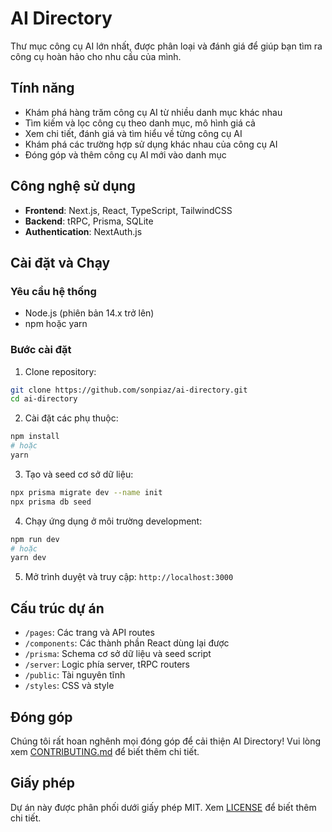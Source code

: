 # AI Directory

Thư mục công cụ AI lớn nhất, được phân loại và đánh giá để giúp bạn tìm ra công cụ hoàn hảo cho nhu cầu của mình.

## Tính năng

- Khám phá hàng trăm công cụ AI từ nhiều danh mục khác nhau
- Tìm kiếm và lọc công cụ theo danh mục, mô hình giá cả
- Xem chi tiết, đánh giá và tìm hiểu về từng công cụ AI
- Khám phá các trường hợp sử dụng khác nhau của công cụ AI
- Đóng góp và thêm công cụ AI mới vào danh mục

## Công nghệ sử dụng

- **Frontend**: Next.js, React, TypeScript, TailwindCSS
- **Backend**: tRPC, Prisma, SQLite
- **Authentication**: NextAuth.js

## Cài đặt và Chạy

### Yêu cầu hệ thống

- Node.js (phiên bản 14.x trở lên)
- npm hoặc yarn

### Bước cài đặt

1. Clone repository:

```bash
git clone https://github.com/sonpiaz/ai-directory.git
cd ai-directory
```

2. Cài đặt các phụ thuộc:

```bash
npm install
# hoặc
yarn
```

3. Tạo và seed cơ sở dữ liệu:

```bash
npx prisma migrate dev --name init
npx prisma db seed
```

4. Chạy ứng dụng ở môi trường development:

```bash
npm run dev
# hoặc
yarn dev
```

5. Mở trình duyệt và truy cập: `http://localhost:3000`

## Cấu trúc dự án

- `/pages`: Các trang và API routes
- `/components`: Các thành phần React dùng lại được
- `/prisma`: Schema cơ sở dữ liệu và seed script
- `/server`: Logic phía server, tRPC routers
- `/public`: Tài nguyên tĩnh
- `/styles`: CSS và style

## Đóng góp

Chúng tôi rất hoan nghênh mọi đóng góp để cải thiện AI Directory! Vui lòng xem [CONTRIBUTING.md](CONTRIBUTING.md) để biết thêm chi tiết.

## Giấy phép

Dự án này được phân phối dưới giấy phép MIT. Xem [LICENSE](LICENSE) để biết thêm chi tiết.